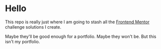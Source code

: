 # Hello

This repo is really just where I am going to stash all the [Frontend Mentor](https://www.frontendmentor.io/) challenge solutions I create. 

Maybe they'll be good enough for a portfolio. Maybe they won't be. But this isn't my portfolio. 